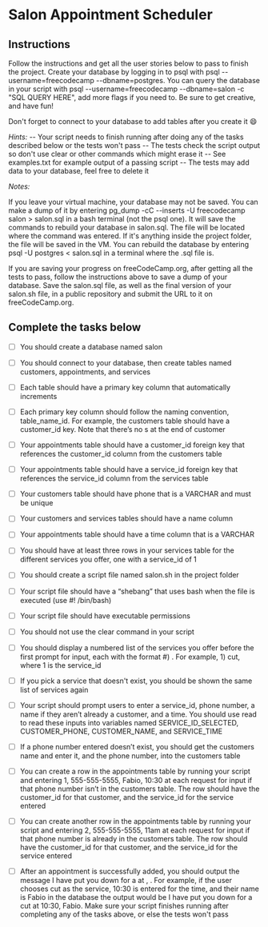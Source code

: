 # Salon Appointment Scheduler

## Instructions

Follow the instructions and get all the user stories below to pass to finish the project. Create your database by logging in to psql with psql --username=freecodecamp --dbname=postgres. You can query the database in your script with psql --username=freecodecamp --dbname=salon -c "SQL QUERY HERE", add more flags if you need to. Be sure to get creative, and have fun!

Don't forget to connect to your database to add tables after you create it 😄

*Hints:*
-- Your script needs to finish running after doing any of the tasks described below or the tests won't pass
-- The tests check the script output so don't use clear or other commands which might erase it
-- See examples.txt for example output of a passing script
-- The tests may add data to your database, feel free to delete it

*Notes:*

If you leave your virtual machine, your database may not be saved. You can make a dump of it by entering pg_dump -cC --inserts -U freecodecamp salon > salon.sql in a bash terminal (not the psql one). It will save the commands to rebuild your database in salon.sql. The file will be located where the command was entered. If it's anything inside the project folder, the file will be saved in the VM. You can rebuild the database by entering psql -U postgres < salon.sql in a terminal where the .sql file is.

If you are saving your progress on freeCodeCamp.org, after getting all the tests to pass, follow the instructions above to save a dump of your database. Save the salon.sql file, as well as the final version of your salon.sh file, in a public repository and submit the URL to it on freeCodeCamp.org.

## Complete the tasks below

+ [ ] You should create a database named salon

+ [ ] You should connect to your database, then create tables named customers, appointments, and services

+ [ ] Each table should have a primary key column that automatically increments

+ [ ] Each primary key column should follow the naming convention, table_name_id. For example, the customers table should have a customer_id key. Note that there’s no s at the end of customer

+ [ ] Your appointments table should have a customer_id foreign key that references the customer_id column from the customers table

+ [ ] Your appointments table should have a service_id foreign key that references the service_id column from the services table

+ [ ] Your customers table should have phone that is a VARCHAR and must be unique

+ [ ] Your customers and services tables should have a name column

+ [ ] Your appointments table should have a time column that is a VARCHAR

+ [ ] You should have at least three rows in your services table for the different services you offer, one with a service_id of 1

+ [ ] You should create a script file named salon.sh in the project folder

+ [ ] Your script file should have a “shebang” that uses bash when the file is executed (use #! /bin/bash)

+ [ ] Your script file should have executable permissions

+ [ ] You should not use the clear command in your script

+ [ ] You should display a numbered list of the services you offer before the first prompt for input, each with the format #) <service>. For example, 1) cut, where 1 is the service_id

+ [ ] If you pick a service that doesn't exist, you should be shown the same list of services again

+ [ ] Your script should prompt users to enter a service_id, phone number, a name if they aren’t already a customer, and a time. You should use read to read these inputs into variables named SERVICE_ID_SELECTED, CUSTOMER_PHONE, CUSTOMER_NAME, and SERVICE_TIME

+ [ ] If a phone number entered doesn’t exist, you should get the customers name and enter it, and the phone number, into the customers table

+ [ ] You can create a row in the appointments table by running your script and entering 1, 555-555-5555, Fabio, 10:30 at each request for input if that phone number isn’t in the customers table. The row should have the customer_id for that customer, and the service_id for the service entered

+ [ ] You can create another row in the appointments table by running your script and entering 2, 555-555-5555, 11am at each request for input if that phone number is already in the customers table. The row should have the customer_id for that customer, and the service_id for the service entered

+ [ ] After an appointment is successfully added, you should output the message I have put you down for a <service> at <time>, <name>. For example, if the user chooses cut as the service, 10:30 is entered for the time, and their name is Fabio in the database the output would be I have put you down for a cut at 10:30, Fabio. Make sure your script finishes running after completing any of the tasks above, or else the tests won't pass